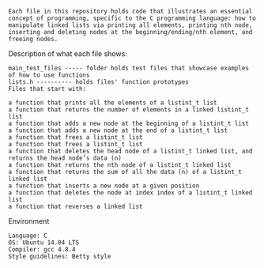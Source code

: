 

    Each file in this repository holds code that illustrates an essential concept of programming, specific to the C programming language: how to manipulate linked lists via printing all elements, printing nth node, inserting and deleting nodes at the beginning/ending/nth element, and freeing nodes.

Description of what each file shows:

    main_test_files ----- folder holds test files that showcase examples of how to use functions
    lists.h ---------- holds files' function prototypes
    Files that start with:

    a function that prints all the elements of a listint_t list
    a function that returns the number of elements in a linked listint_t list
    a function that adds a new node at the beginning of a listint_t list
    a function that adds a new node at the end of a listint_t list
    a function that frees a listint_t list
    a function that frees a listint_t list
    a function that deletes the head node of a listint_t linked list, and returns the head node’s data (n)
    a function that returns the nth node of a listint_t linked list
    a function that returns the sum of all the data (n) of a listint_t linked list
    a function that inserts a new node at a given position
    a function that deletes the node at index index of a listint_t linked list
    a function that reverses a linked list

Environment

    Language: C
    OS: Ubuntu 14.04 LTS
    Compiler: gcc 4.8.4
    Style guidelines: Betty style

